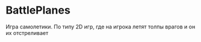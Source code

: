 # BattlePlanes
Игра самолетики. По типу 2D игр, где на игрока летят толпы врагов и он их отстреливает
